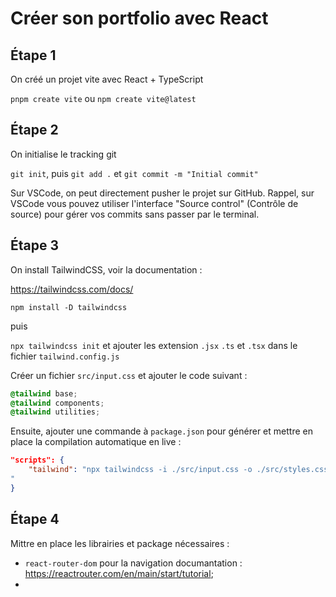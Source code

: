 # Créer son portfolio avec React

## Étape 1

On créé un projet vite avec React + TypeScript

`pnpm create vite` ou `npm create vite@latest`

## Étape 2

On initialise le tracking git

`git init`, puis `git add .` et `git commit -m "Initial commit"`

Sur VSCode, on peut directement pusher le projet sur GitHub. Rappel, sur VSCode vous pouvez utiliser l'interface "Source control" (Contrôle de source) pour gérer vos commits sans passer par le terminal.

## Étape 3

On install TailwindCSS, voir la documentation :

https://tailwindcss.com/docs/

`npm install -D tailwindcss`

puis

`npx tailwindcss init` et ajouter les extension `.jsx` `.ts` et `.tsx` dans le fichier `tailwind.config.js`

Créer un fichier `src/input.css` et ajouter le code suivant :

```css
@tailwind base;
@tailwind components;
@tailwind utilities;
```

Ensuite, ajouter une commande à `package.json` pour générer et mettre en place la compilation automatique en live :

```json
"scripts": {
    "tailwind": "npx tailwindcss -i ./src/input.css -o ./src/styles.css --watch
"
}
```

## Étape 4

Mittre en place les librairies et package nécessaires :

- `react-router-dom` pour la navigation
documantation : https://reactrouter.com/en/main/start/tutorial;
-